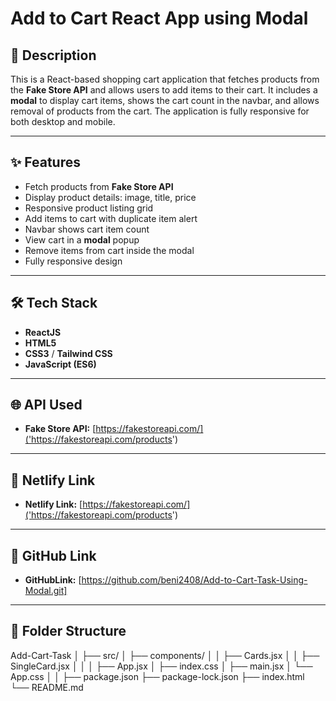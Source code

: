 # Add to Cart React App using Modal

## 📌 Description

This is a React-based shopping cart application that fetches products from the **Fake Store API** and allows users to add items to their cart.
It includes a **modal** to display cart items, shows the cart count in the navbar, and allows removal of products from the cart. The application is fully responsive for both desktop and mobile.

---

## ✨ Features

- Fetch products from **Fake Store API**
- Display product details: image, title, price
- Responsive product listing grid
- Add items to cart with duplicate item alert
- Navbar shows cart item count
- View cart in a **modal** popup
- Remove items from cart inside the modal
- Fully responsive design

---

## 🛠 Tech Stack

- **ReactJS**
- **HTML5**
- **CSS3** / **Tailwind CSS**
- **JavaScript (ES6)**

---

## 🌐 API Used

- **Fake Store API:** [https://fakestoreapi.com/]('https://fakestoreapi.com/products')

---

## 🔗 Netlify Link

- **Netlify Link:** [https://fakestoreapi.com/]('https://fakestoreapi.com/products')

---

## 🔗 GitHub Link

- **GitHubLink:** [https://github.com/beni2408/Add-to-Cart-Task-Using-Modal.git]

---

## 📂 Folder Structure

Add-Cart-Task
│
├── src/
│ ├── components/
│ │ ├── Cards.jsx
│ │ ├── SingleCard.jsx
│ │
│ ├── App.jsx
│ ├── index.css
│ ├── main.jsx
│ └── App.css
│
│
├── package.json
├── package-lock.json
├── index.html
└── README.md
